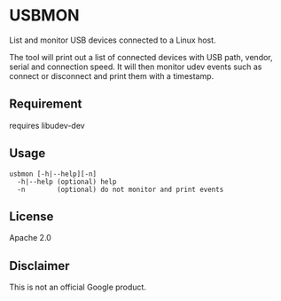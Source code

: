 USBMON
======
List and monitor USB devices connected to a Linux host.

The tool will print out a list of connected devices with USB path, vendor, serial and connection speed. It will then monitor udev events such as connect or disconnect and print them with a timestamp. 

Requirement
-----------
requires libudev-dev

Usage
-----

```
usbmon [-h|--help][-n]
  -h|--help (optional) help
  -n        (optional) do not monitor and print events
```

License
-------
Apache 2.0

Disclaimer
----------
This is not an official Google product.

